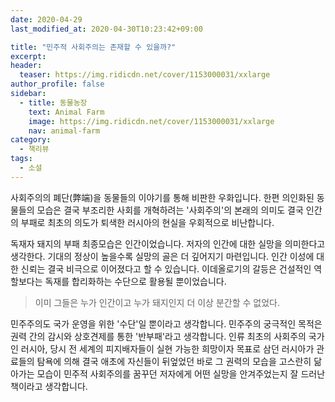 ```yaml
---
date: 2020-04-29
last_modified_at: 2020-04-30T10:23:42+09:00

title: "민주적 사회주의는 존재할 수 있을까?"
excerpt:
header:
  teaser: https://img.ridicdn.net/cover/1153000031/xxlarge
author_profile: false
sidebar:
  - title: 동물농장
    text: Animal Farm
    image: https://img.ridicdn.net/cover/1153000031/xxlarge
    nav: animal-farm
category:
  - 책리뷰
tags:
  - 소설
---
```


사회주의의 폐단(弊端)을 동물들의 이야기를 통해 비판한 우화입니다. 한편 의인화된 동물들의 모습은 결국 부조리한 사회를 개혁하려는 '사회주의'의 본래의 의미도 결국 인간의 부패로 최초의 의도가 퇴색한 러시아의 현실을 우회적으로 비난합니다.

독재자 돼지의 부패 최종모습은 인간이었습니다. 저자의 인간에 대한 실망을 의미한다고 생각한다. 기대의 정상이 높을수록 실망의 골은 더 깊어지기 마련입니다. 인간 이성에 대한 신뢰는 결국 비극으로 이어졌다고 할 수 있습니다. 이데올로기의 갈등은 건설적인 역할보다는 독재를 합리화하는 수단으로 활용될 뿐이었습니다.

> 이미 그들은 누가 인간이고 누가 돼지인지 더 이상 분간할 수 없었다.

민주주의도 국가 운영을 위한 '수단'일 뿐이라고 생각합니다. 민주주의 궁극적인 목적은 권력 간의 감시와 상호견제를 통한 '반부패'라고 생각합니다. 인류 최초의 사회주의 국가인 러시아, 당시 전 세계의 피지배자들이 실현  가능한 희망이자 목표로 삼던 러시아가 관료들의 탐욕에 의해 결국 애초에 자신들이 뒤엎었던 바로 그 권력의 모습을 고스란히 닮아가는 모습이 민주적 사회주의를 꿈꾸던 저자에게 어떤 실망을 안겨주었는지 잘 드러난 책이라고 생각합니다.